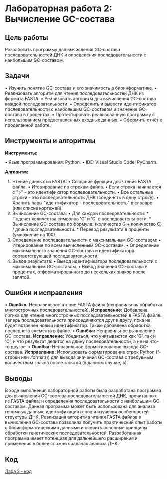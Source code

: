# Лабораторная работа 2: Вычисление GC-состава

## Цель работы

Разработать программу для вычисления GC-состава последовательностей ДНК и определения последовательности с наибольшим GC-составом.

## Задачи

•   Изучить понятие GC-состава и его значимость в биоинформатике.
•   Реализовать алгоритм для чтения последовательностей ДНК из формата FASTA.
•   Реализовать алгоритм для вычисления GC-состава каждой последовательности.
•   Определить и вывести идентификатор последовательности с наибольшим GC-составом и значение GC-состава в процентах.
•   Протестировать реализованную программу с использованием предоставленных входных данных.
•   Оформить отчёт о проделанной работе.

## Инструменты и алгоритмы

**Инструменты:**

•   Язык программирования: Python.
•   IDE: Visual Studio Code, PyCharm.

**Алгоритм:**

1.  Чтение данных из FASTA:
    •   Создание функции для чтения FASTA файла.
    •   Итерирование по строкам файла.
    •   Если строка начинается с ">" - это идентификатор последовательности.
    •   Все остальные строки - это последовательность ДНК (соединять в одну строку).
    •   Хранить пары "идентификатор - последовательность" в словаре (или списке кортежей).
2.  Вычисление GC-состава:
    •   Для каждой последовательности:
        *   Подсчет количества символов 'G' и 'C' в последовательности.
        *   Вычисление GC-состава по формуле: (количество G + количество C) / длина последовательности.
        *   Перевод результата в проценты (умножение на 100).
3.  Определение последовательности с максимальным GC-составом:
    •   Итерирование по всем вычисленным GC-составам.
    •   Определение максимального значения GC-состава и идентификатора соответствующей последовательности.
4.  Вывод результата:
    •   Вывод идентификатора последовательности с максимальным GC-составом.
    •   Вывод значения GC-состава в процентах, отформатированного до нескольких знаков после запятой.

## Ошибки и исправления

•   **Ошибка:** Неправильное чтение FASTA файла (неправильная обработка многострочных последовательностей).
    **Исправление:** Добавлена логика для чтения многострочных последовательностей в FASTA файле. Теперь последовательности присоединяются друг к другу, пока не будет встречен новый идентификатор. Также добавлена обработка последнего элемента в файле.
•   **Ошибка:** Неправильное вычисление GC-состава.
    **Исправление:** Убедиться, что учитываются как 'G', так и 'C', и что результат делится на длину последовательности, а не на что-то другое.
•   **Ошибка:** Неправильное форматирование вывода GC-состава.
    **Исправление:** Использовать форматирование строк Python (f-строки или .format()) для вывода значения GC-состава с требуемым количеством знаков после запятой (в данном случае, 5).

## Выводы

В ходе выполнения лабораторной работы была разработана программа для вычисления GC-состава последовательностей ДНК, прочитанных из FASTA файла, и определения последовательности с наибольшим GC-составом. Данная программа может быть использована для анализа геномных данных, идентификации генов и изучения особенностей структуры ДНК. Реализация алгоритма чтения FASTA файлов и вычисления GC-состава позволила получить практический опыт работы с биоинформатическими данными и освоить основные принципы обработки генетических последовательностей. Разработанная программа имеет потенциал для дальнейшего расширения и применения в более сложных задачах анализа ДНК.

## Код

[Лаба 2 - код](https://github.com/varrennnikk/Python/blob/лабы/labs/lab2/lab2.py)

